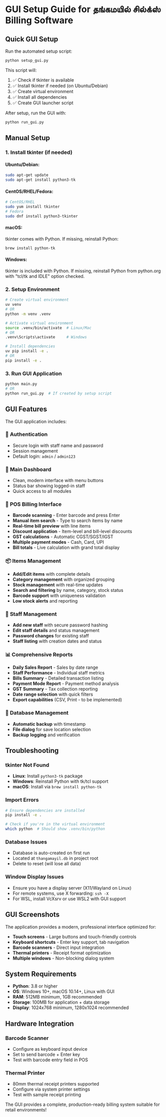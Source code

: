 # GUI Setup Guide for தங்கமயில் சில்க்ஸ் Billing Software

## Quick GUI Setup

Run the automated setup script:

```bash
python setup_gui.py
```

This script will:
1. ✅ Check if tkinter is available
2. ✅ Install tkinter if needed (on Ubuntu/Debian)
3. ✅ Create virtual environment
4. ✅ Install all dependencies
5. ✅ Create GUI launcher script

After setup, run the GUI with:

```bash
python run_gui.py
```

## Manual Setup

### 1. Install tkinter (if needed)

#### Ubuntu/Debian:
```bash
sudo apt-get update
sudo apt-get install python3-tk
```

#### CentOS/RHEL/Fedora:
```bash
# CentOS/RHEL
sudo yum install tkinter
# Fedora
sudo dnf install python3-tkinter
```

#### macOS:
tkinter comes with Python. If missing, reinstall Python:
```bash
brew install python-tk
```

#### Windows:
tkinter is included with Python. If missing, reinstall Python from python.org with "tcl/tk and IDLE" option checked.

### 2. Setup Environment

```bash
# Create virtual environment
uv venv
# OR
python -m venv .venv

# Activate virtual environment
source .venv/bin/activate  # Linux/Mac
# OR
.venv\Scripts\activate     # Windows

# Install dependencies
uv pip install -e .
# OR
pip install -e .
```

### 3. Run GUI Application

```bash
python main.py
# OR
python run_gui.py  # If created by setup script
```

## GUI Features

The GUI application includes:

### 🔐 **Authentication**
- Secure login with staff name and password
- Session management
- Default login: `admin` / `admin123`

### 🏪 **Main Dashboard**
- Clean, modern interface with menu buttons
- Status bar showing logged-in staff
- Quick access to all modules

### 🛒 **POS Billing Interface**
- **Barcode scanning** - Enter barcode and press Enter
- **Manual item search** - Type to search items by name
- **Real-time bill preview** with line items
- **Discount application** - Item-level and bill-level discounts
- **GST calculations** - Automatic CGST/SGST/IGST
- **Multiple payment modes** - Cash, Card, UPI
- **Bill totals** - Live calculation with grand total display

### 📦 **Items Management**
- **Add/Edit items** with complete details
- **Category management** with organized grouping
- **Stock management** with real-time updates
- **Search and filtering** by name, category, stock status
- **Barcode support** with uniqueness validation
- **Low stock alerts** and reporting

### 👥 **Staff Management**
- **Add new staff** with secure password hashing
- **Edit staff details** and status management
- **Password changes** for existing staff
- **Staff listing** with creation dates and status

### 📊 **Comprehensive Reports**
- **Daily Sales Report** - Sales by date range
- **Staff Performance** - Individual staff metrics
- **Bills Summary** - Detailed transaction listing
- **Payment Mode Report** - Payment method analysis
- **GST Summary** - Tax collection reporting
- **Date range selection** with quick filters
- **Export capabilities** (CSV, Print - to be implemented)

### 💾 **Database Management**
- **Automatic backup** with timestamp
- **File dialog** for save location selection
- **Backup logging** and verification

## Troubleshooting

### tkinter Not Found
- **Linux**: Install `python3-tk` package
- **Windows**: Reinstall Python with tk/tcl support
- **macOS**: Install via `brew install python-tk`

### Import Errors
```bash
# Ensure dependencies are installed
pip install -e .

# Check if you're in the virtual environment
which python  # Should show .venv/bin/python
```

### Database Issues
- Database is auto-created on first run
- Located at `thangamayil.db` in project root
- Delete to reset (will lose all data)

### Window Display Issues
- Ensure you have a display server (X11/Wayland on Linux)
- For remote systems, use X forwarding: `ssh -X`
- For WSL, install VcXsrv or use WSL2 with GUI support

## GUI Screenshots

The application provides a modern, professional interface optimized for:
- **Touch screens** - Large buttons and touch-friendly controls
- **Keyboard shortcuts** - Enter key support, tab navigation
- **Barcode scanners** - Direct input integration
- **Thermal printers** - Receipt format optimization
- **Multiple windows** - Non-blocking dialog system

## System Requirements

- **Python**: 3.8 or higher
- **OS**: Windows 10+, macOS 10.14+, Linux with GUI
- **RAM**: 512MB minimum, 1GB recommended
- **Storage**: 100MB for application + data storage
- **Display**: 1024x768 minimum, 1280x1024 recommended

## Hardware Integration

### Barcode Scanner
- Configure as keyboard input device
- Set to send barcode + Enter key
- Test with barcode entry field in POS

### Thermal Printer
- 80mm thermal receipt printers supported
- Configure via system printer settings
- Test with sample receipt printing

The GUI provides a complete, production-ready billing system suitable for retail environments!